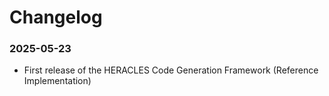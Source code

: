 # Changelog

### 2025-05-23
- First release of the HERACLES Code Generation Framework (Reference Implementation)

